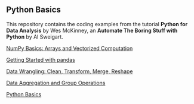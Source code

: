 ## **Python Basics**

This repository contains the coding examples from the tutorial **Python for Data Analysis** by Wes McKinney, an **Automate The Boring Stuff with Python** by Al Sweigart.
  

[NumPy Basics: Arrays and Vectorized Computation](https://github.com/lxn1021/Python-Basics/blob/master/NumPy%20Basics.ipynb)

[Getting Started with pandas](https://github.com/lxn1021/Python-Basics/blob/master/Pandas.ipynb)

[Data Wrangling: Clean, Transform, Merge, Reshape](https://github.com/lxn1021/Python-Basics/blob/master/Data%20Wrangling.ipynb)

[Data Aggregation and Group Operations](https://github.com/lxn1021/Python-Basics/blob/master/Data%20Aggregation%20and%20Grouping.ipynb)

[Python Basics]()
